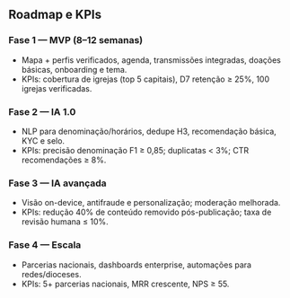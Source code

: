 ## Roadmap e KPIs

### Fase 1 — MVP (8–12 semanas)
- Mapa + perfis verificados, agenda, transmissões integradas, doações básicas, onboarding e tema.
- KPIs: cobertura de igrejas (top 5 capitais), D7 retenção ≥ 25%, 100 igrejas verificadas.

### Fase 2 — IA 1.0
- NLP para denominação/horários, dedupe H3, recomendação básica, KYC e selo.
- KPIs: precisão denominação F1 ≥ 0,85; duplicatas < 3%; CTR recomendações ≥ 8%.

### Fase 3 — IA avançada
- Visão on-device, antifraude e personalização; moderação melhorada.
- KPIs: redução 40% de conteúdo removido pós-publicação; taxa de revisão humana ≤ 10%.

### Fase 4 — Escala
- Parcerias nacionais, dashboards enterprise, automações para redes/dioceses.
- KPIs: 5+ parcerias nacionais, MRR crescente, NPS ≥ 55.
